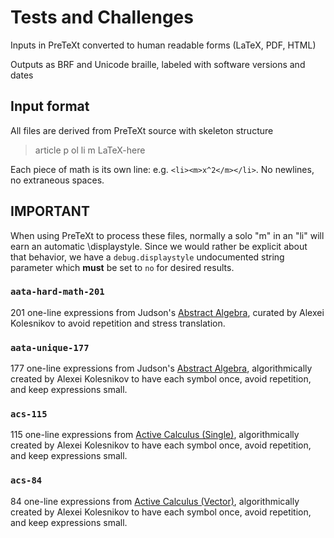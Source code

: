 # Tests and Challenges

Inputs in PreTeXt converted to human readable forms (LaTeX, PDF, HTML)

Outputs as BRF and Unicode braille, labeled with software versions and dates

## Input format

All files are derived from PreTeXt source with skeleton structure

>    article
>      p
>        ol
>          li m LaTeX-here

Each piece of math is its own line: e.g. `<li><m>x^2</m></li>`.  No newlines, no extraneous spaces.

## IMPORTANT

When using PreTeXt to process these files, normally a solo "m" in an "li" will earn an automatic \displaystyle.  Since we would rather be explicit about that behavior, we have a `debug.displaystyle` undocumented string parameter which **must** be set to `no` for desired results.

### `aata-hard-math-201`

201 one-line expressions from Judson's [Abstract Algebra](http://abstract.ups.edu/), curated by Alexei Kolesnikov to avoid repetition and stress translation.

### `aata-unique-177`

177 one-line expressions from Judson's [Abstract Algebra](http://abstract.ups.edu/), algorithmically created by Alexei Kolesnikov to have each symbol once, avoid repetition, and keep expressions small.

### `acs-115`

115 one-line expressions from [Active Calculus (Single)](https://activecalculus.org/), algorithmically created by Alexei Kolesnikov to have each symbol once, avoid repetition, and keep expressions small.

### `acs-84`

84 one-line expressions from [Active Calculus (Vector)](https://activecalculus.org/), algorithmically created by Alexei Kolesnikov to have each symbol once, avoid repetition, and keep expressions small.
